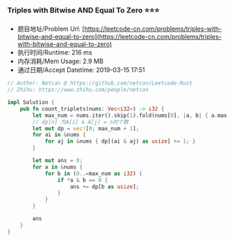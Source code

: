 ### Triples with Bitwise AND Equal To Zero :star::star::star:
- 题目地址/Problem Url: [https://leetcode-cn.com/problems/triples-with-bitwise-and-equal-to-zero](https://leetcode-cn.com/problems/triples-with-bitwise-and-equal-to-zero)
- 执行时间/Runtime: 216 ms 
- 内存消耗/Mem Usage: 2.9 MB
- 通过日期/Accept Datetime: 2019-03-15 17:51

```rust
// Author: Netcan @ https://github.com/netcan/Leetcode-Rust
// Zhihu: https://www.zhihu.com/people/netcan

impl Solution {
    pub fn count_triplets(nums: Vec<i32>) -> i32 {
        let max_num = nums.iter().skip(1).fold(nums[0], |a, b| { a.max(*b) } ) as usize;
        // dp[n] 为A[i] & A[j] = n的个数
        let mut dp = vec![0; max_num + 1];
        for ai in &nums {
            for aj in &nums { dp[(ai & aj) as usize] += 1; }
        }

        let mut ans = 0;
        for a in &nums {
            for b in (0..=max_num as i32) {
                if *a & b == 0 {
                    ans += dp[b as usize];
                }
            }
        }

        ans
    }
}


```
